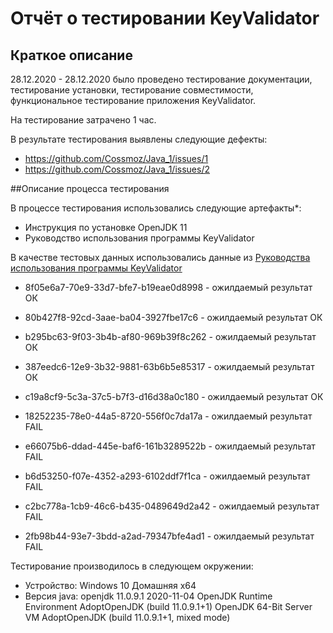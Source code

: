 # Отчёт о тестировании KeyValidator

## Краткое описание

28.12.2020 - 28.12.2020 было проведено тестирование документации, тестирование установки, тестирование совместимости, функциональное тестирование приложения KeyValidator.

На тестирование затрачено 1 час.

В результате тестирования выявлены следующие дефекты:
* https://github.com/Cossmoz/Java_1/issues/1
* https://github.com/Cossmoz/Java_1/issues/2

##Описание процесса тестирования

В процессе тестирования использовались следующие артефакты*:
* Инструкция по установке OpenJDK 11
* Руководство использования программы KeyValidator

В качестве тестовых данных использовались данные из [Руководства использования программы KeyValidator](https://github.com/netology-code/javaqa-homeworks/blob/master/intro/user-manual.md)
* 8f05e6a7-70e9-33d7-bfe7-b19eae0d8998 - ожилдаемый результат ОК
* 80b427f8-92cd-3aae-ba04-3927fbe17c6 - ожилдаемый результат ОК
* b295bc63-9f03-3b4b-af80-969b39f8c262 - ожилдаемый результат ОК
* 387eedc6-12e9-3b32-9881-63b6b5e85317 - ожилдаемый результат ОК
* c19a8cf9-5c3a-37c5-b7f3-d16d38a0c180 - ожилдаемый результат ОК

* 18252235-78e0-44a5-8720-556f0c7da17a - ожилдаемый результат FAIL
* e66075b6-ddad-445e-baf6-161b3289522b - ожилдаемый результат FAIL
* b6d53250-f07e-4352-a293-6102ddf7f1ca - ожилдаемый результат FAIL
* c2bc778a-1cb9-46c6-b435-0489649d2a42 - ожилдаемый результат FAIL
* 2fb98b44-93e7-3bdd-a2ad-79347bfe4ad1 - ожилдаемый результат FAIL

Тестирование производилось в следующем окружении:

* Устройство: Windows 10 Домашняя x64
* Версия java:
openjdk 11.0.9.1 2020-11-04
OpenJDK Runtime Environment AdoptOpenJDK (build 11.0.9.1+1)
OpenJDK 64-Bit Server VM AdoptOpenJDK (build 11.0.9.1+1, mixed mode)
